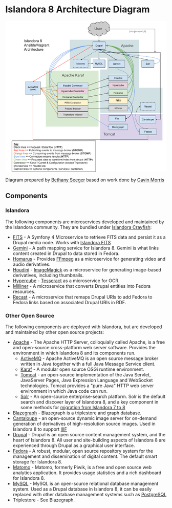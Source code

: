 # Islandora 8 Architecture Diagram
 
![Detailed diagram of the Islandora platform and its components](../assets/diagram.png)
 
Diagram prepared by [Bethany Seeger](https://github.com/bseeger) based on work done by [Gavin Morris](https://github.com/g7morris)
 
## Components
 
### Islandora 
 
The following components are microservices developed and maintained by the Islandora community. They are bundled under [Islandora Crayfish](https://github.com/Islandora/Crayfish):
 
* [FITS](https://github.com/roblib/CrayFits) - A Symfony 4 Microservice to retrieve FITS data and persist it as a Drupal media node. Works with [Islandora FITS](https://github.com/roblib/islandora_fits)
* [Gemini](https://github.com/Islandora/Crayfish/tree/dev/Gemini) - A path mapping service for Islandora 8.  Gemini is what links content created in Drupal to data stored in Fedora.
* [Homarus](https://github.com/Islandora/Crayfish/tree/dev/Homarus) - Provides [FFmpeg](https://www.ffmpeg.org/) as a microservice for generating video and audio derivatives.
* [Houdini](https://github.com/Islandora/Crayfish/tree/dev/Houdini) - [ImageMagick](https://www.imagemagick.org/script/index.php) as a microservice for generating image-based derivatives, including thumbnails.
* [Hypercube](https://github.com/Islandora/Crayfish/tree/dev/Hypercube) - [Tesseract](https://github.com/tesseract-ocr) as a microservice for OCR.
* [Milliner](https://github.com/Islandora/Crayfish/tree/dev/Milliner) - A microservice that converts Drupal entities into Fedora resources.
* [Recast](https://github.com/Islandora/Crayfish/tree/dev/Recast) - A microservice that remaps Drupal URIs to add Fedora to Fedora links based on associated Drupal URIs in RDF.
 
 
### Other Open Source 
 
The following components are deployed with Islandora, but are developed and maintained by other open source projects:
 
 
* [Apache](https://www.apache.org/) - The Apache HTTP Server, colloquially called Apache, is a free and open-source cross-platform web server software. Provides the environment in which Islandora 8 and its components run.
   * [ActiveMQ](https://activemq.apache.org/) - Apache ActiveMQ is an open source message broker written in Java together with a full Java Message Service client.
   * [Karaf](https://karaf.apache.org/) - A modular open source OSGi runtime environment.
   * [Tomcat](http://tomcat.apache.org/) - an open-source implementation of the Java Servlet, JavaServer Pages, Java Expression Language and WebSocket technologies. Tomcat provides a "pure Java" HTTP web server environment in which Java code can run.
   * [Solr](https://lucene.apache.org/solr/) - An open-source enterprise-search platform. Solr is the default search and discover layer of Islandora 8, and a key component in some methods for [migration from Islandora 7 to 8](https://github.com/Islandora-devops/migrate_7x_claw) 
* [Blazegraph](https://blazegraph.com/) - Blazegraph is a triplestore and graph database.
* [Cantaloupe](https://cantaloupe-project.github.io/) - an open-source dynamic image server for on-demand generation of derivatives of high-resolution source images. Used in Islandora 8 to support [IIIF](https://iiif.io/)
* [Drupal](https://www.drupal.org/) - Drupal is an open source content management system, and the heart of Islandora 8. All user and site-building aspects of Islandora 8 are experienced through Drupal as a graphical user interface.
* [Fedora](https://wiki.lyrasis.org/display/FF/Fedora+Repository+Home) - A robust, modular, open source repository system for the management and dissemination of digital content. The default smart storage for Islandora 8.
* [Matomo](https://matomo.org/) - Matomo, formerly Piwik, is a free and open source web analytics application. It provides usage statistics and a rich dashboard for Islandora 8.
* [MySQL](https://www.mysql.com/) - MySQL is an open-source relational database management system. Used as a Drupal database in Islandora 8, it can be easily replaced with other database management systems such as [PostgreSQL](https://www.postgresql.org/)
* Triplestore - See Blazegraph.
